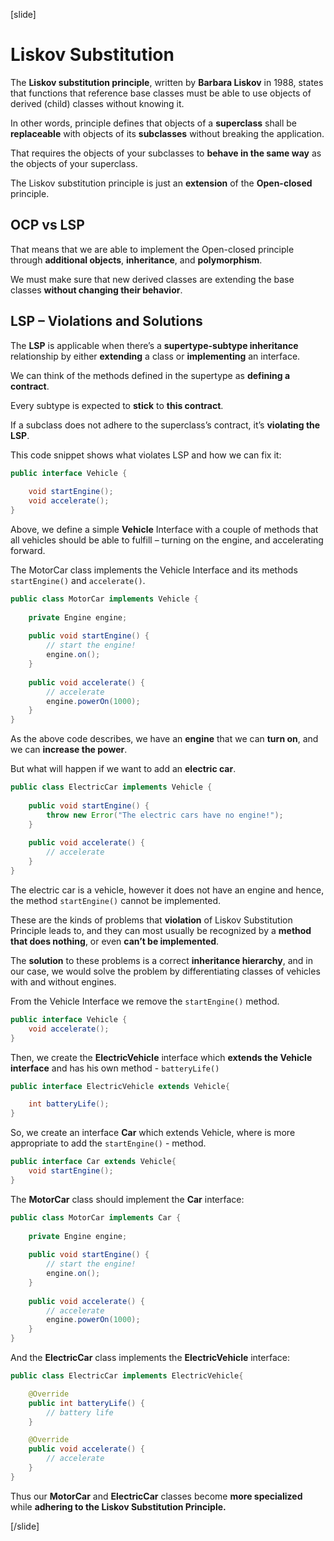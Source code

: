 [slide]

# Liskov Substitution

The **Liskov substitution principle**, written by **Barbara Liskov** in 1988, states that functions that reference base classes must be able to use objects of derived (child) classes without knowing it.

In other words, principle defines that objects of a **superclass** shall be **replaceable** with objects of its **subclasses** without breaking the application.

That requires the objects of your subclasses to **behave in the same way** as the objects of your superclass.

The Liskov substitution principle is just an **extension** of the **Open-closed** principle. 

## OCP vs LSP​

That means that we are able to implement the Open-closed principle through **additional objects**, **inheritance**, and **polymorphism**.​

We must make sure that new derived classes are extending the base classes **without changing their behavior**. 

## LSP – Violations and Solutions​

The **LSP** is applicable when there’s a **supertype-subtype inheritance** relationship by either **extending** a class or **implementing** an interface. 

We can think of the methods defined in the supertype as **defining a contract**.

Every subtype is expected to **stick** to **this contract**. 

If a subclass does not adhere to the superclass’s contract, it’s **violating the LSP**.

This code snippet shows what violates LSP and how we can fix it:

```java
public interface Vehicle {
 
    void startEngine();
    void accelerate();
}
```
Above, we define a simple **Vehicle** Interface with a couple of methods that all vehicles should be able to fulfill – turning on the engine, and accelerating forward.

The MotorCar class implements the Vehicle Interface and its methods `startEngine()` and `accelerate()`.

```java
public class MotorCar implements Vehicle {
 
    private Engine engine;
 
    public void startEngine() {
        // start the engine!
        engine.on();
    }
 
    public void accelerate() {
        // accelerate
        engine.powerOn(1000);
    }
}
```

As the above code describes, we have an **engine** that we can **turn on**, and we can **increase the power**.

But what will happen if we want to add an **electric car**.

```java
public class ElectricCar implements Vehicle {
 
    public void startEngine() {
        throw new Error("The electric cars have no engine!");
    }
 
    public void accelerate() {
        // accelerate
    }
}
```
The electric car is a vehicle, however it does not have an engine and hence, the method `startEngine()` cannot be implemented.

These are the kinds of problems that **violation** of Liskov Substitution Principle leads to, and they can most usually be recognized by a **method that does nothing**, or even **can’t be implemented**.

The **solution** to these problems is a correct **inheritance hierarchy**, and in our case, we would solve the problem by differentiating classes of vehicles with and without engines.


From the Vehicle Interface we remove the `startEngine()` method.

```java
public interface Vehicle {
    void accelerate();
}
```

Then, we create the **ElectricVehicle** interface which **extends the Vehicle interface** and has his own method - `batteryLife()`

```java
public interface ElectricVehicle extends Vehicle{

    int batteryLife();
}
```
So, we create an interface **Car** which extends Vehicle, where is more appropriate to add the `startEngine()` - method.

```java
public interface Car extends Vehicle{
    void startEngine();
}
```

The **MotorCar** class should implement the **Car** interface:

```java
public class MotorCar implements Car {
 
    private Engine engine;
 
    public void startEngine() {
        // start the engine!
        engine.on();
    }
 
    public void accelerate() {
        // accelerate
        engine.powerOn(1000);
    }
}
```

And the **ElectricCar** class implements the **ElectricVehicle** interface:

```java
public class ElectricCar implements ElectricVehicle{

    @Override
    public int batteryLife() {
        // battery life
    }

    @Override
    public void accelerate() {
        // accelerate
    }
}
```

Thus our **MotorCar** and **ElectricCar** classes become **more specialized** while **adhering to the Liskov Substitution Principle.**

[/slide]
